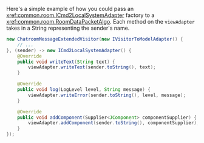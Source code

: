 Here's a simple example of how you could pass an <xref:common.room.ICmd2LocalSystemAdapter> factory to a <xref:common.room.RoomDataPacketAlgo>. Each method on the `viewAdapter` takes in a String representing the sender's name.

```java
new ChatroomMessageExtendedVisitor(new IVisitorToModelAdapter() {
    // ...
}, (sender) -> new ICmd2LocalSystemAdapter() {
    @Override
    public void writeText(String text) {
        viewAdapter.writeText(sender.toString(), text);
    }

    @Override
    public void log(LogLevel level, String message) {
        viewAdapter.writeError(sender.toString(), level, message);
    }

    @Override
    public void addComponent(Supplier<JComponent> componentSupplier) {
        viewAdapter.addComponent(sender.toString(), componentSupplier);
    }
});
```